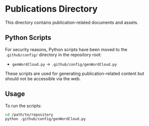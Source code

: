 # Publications Directory

This directory contains publication-related documents and assets.

## Python Scripts

For security reasons, Python scripts have been moved to the `.github/config/` directory in the repository root:

- `genWordCloud.py` → `.github/config/genWordCloud.py`

These scripts are used for generating publication-related content but should not be accessible via the web.

## Usage

To run the scripts:

```bash
cd /path/to/repository
python .github/config/genWordCloud.py
```